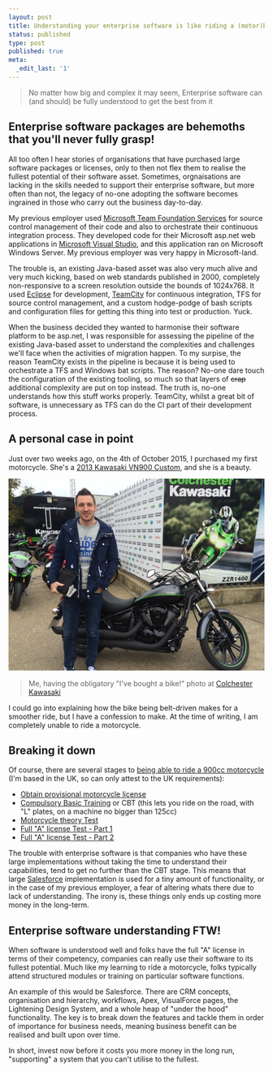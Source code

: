 ```yaml
---
layout: post
title: Understanding your enterprise software is like riding a (motor)bike
status: published
type: post
published: true
meta:
  _edit_last: '1'
---
```


> No matter how big and complex it may seem, Enterprise software can (and should) be fully understood to get the best from it

## Enterprise software packages are behemoths that you'll never fully grasp!

All too often I hear stories of organisations that have purchased large software packages or licenses, only to then not flex them to realise the fullest potential of their software asset. Sometimes, orgnaisations are lacking in the skills needed to support their enterprise software, but more often than not, the legacy of no-one adopting the software becomes ingrained in those who carry out the business day-to-day.

My previous employer used [Microsoft Team Foundation Services](https://www.visualstudio.com/products/tfs-overview-vs) for source control management of their code and also to orchestrate their continuous integration process. They developed code for their Microsoft asp.net web applications in [Microsoft Visual Studio](https://www.visualstudio.com/), and this application ran on Microsoft Windows Server. My previous employer was very happy in Microsoft-land.

The trouble is, an existing Java-based asset was also very much alive and very much kicking, based on web standards published in 2000, completely non-responsive to a screen resolution outside the bounds of 1024x768. It used [Eclipse](https://eclipse.org/) for development, [TeamCity](https://www.jetbrains.com/teamcity/) for continuous integration, TFS for source control management, and a custom hodge-podge of bash scripts and configuration files for getting this thing into test or production. Yuck.

When the business decided they wanted to harmonise their software platform to be asp.net, I was responsible for assessing the pipeline of the existing Java-based asset to understand the complexities and challenges we'll face when the activities of migration happen. To my surpise, the reason TeamCity exists in the pipeline is because it is being used to orchestrate a TFS and Windows bat scripts. The reason? No-one dare touch the configuration of the existing tooling, so much so that layers of ~~crap~~ additional complexity are put on top instead. The truth is, no-one understands how this stuff works properly. TeamCity, whilst a great bit of software, is unnecessary as TFS can do the CI part of their development process.

## A personal case in point

Just over two weeks ago, on the 4th of October 2015, I purchased my first motorcycle. She's a [2013 Kawasaki VN900 Custom](http://www.kawasaki.co.uk/en/products/cruiser/2013/vn900_custom/overview?Uid=0602WlhZXFhZWV5ZWlxeXF5RWFpaXVtRRg0GRT0j), and she is a beauty.

![Picture of me and my new Kawasaki VN900 Custom motorcycle](/images/me_vn900-collection.jpg "Me and my new Kawasaki VN900 Custom motorcycle")

> Me, having the obligatory "I've bought a bike!" photo at [Colchester Kawasaki](http://www.colchesterkawasaki.co.uk/)

I could go into explaining how the bike being belt-driven makes for a smoother ride, but I have a confession to make. At the time of writing, I am completely unable to ride a motorcycle.

## Breaking it down

Of course, there are several stages to [being able to ride a 900cc motorcycle](https://www.gov.uk/ride-motorcycle-moped/bike-categories-ages-and-licence-requirements) (I'm based in the UK, so can only attest to the UK requirements):

* [Obtain provisional motorcycle license](https://www.gov.uk/apply-first-provisional-driving-licence)
* [Compulsory Basic Training](https://www.gov.uk/cbt-compulsory-basic-training) or CBT (this lets you ride on the road, with "L" plates, on a machine no bigger than 125cc)
* [Motorcycle theory Test](https://www.gov.uk/driving-theory-test)
* [Full "A" license Test - Part 1](https://www.gov.uk/motorcycle-practical-test/what-happens-during-the-motorcycle-practical-test)
* [Full "A" license Test - Part 2](https://www.gov.uk/motorcycle-practical-test/what-happens-during-the-motorcycle-practical-test)

The trouble with enterprise software is that companies who have these large implementations without taking the time to understand their capabilities, tend to get no further than the CBT stage. This means that large [Salesforce](http://www.salesforce.com/) implementation is used for a tiny amount of functionality, or in the case of my previous employer, a fear of altering whats there due to lack of understanding. The irony is, these things only ends up costing more money in the long-term.

## Enterprise software understanding FTW!

When software is understood well and folks have the full "A" license in terms of their competency, companies can really use their software to its fullest potential. Much like my learning to ride a motorcycle, folks typically attend structured modules or training on particular software functions.

An example of this would be Salesforce. There are CRM concepts, organisation and hierarchy, workflows, Apex, VisualForce pages, the Lightening Design System, and a whole heap of "under the hood" functionality. The key is to break down the features and tackle them in order of importance for  business needs, meaning business benefit can be realised and built upon over time.

In short, invest now before it costs you more money in the long run, "supporting" a system that you can't utilise to the fullest.

